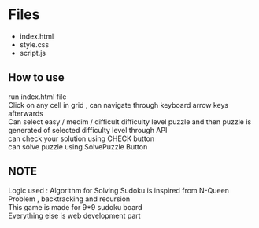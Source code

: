 # Files #
- index.html
- style.css
- script.js

## How to use ##
run index.html file <br />
Click on any cell in grid , can navigate through keyboard arrow keys afterwards <br />
Can select easy / medim / difficult difficulty level puzzle and then puzzle is generated of selected difficulty level through API <br />
can check your solution using CHECK button <br />
can solve puzzle using SolvePuzzle Button <br />

## NOTE ##
Logic used : Algorithm for Solving Sudoku is inspired from N-Queen Problem , backtracking and recursion <br />
This game is made for 9*9 sudoku board <br />
Everything else is web development part <br />

